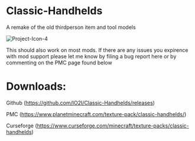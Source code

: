 # Classic-Handhelds
A remake of the old thirdperson item and tool models

<img src="https://i.ibb.co/KNLFgWV/Project-Icon-4.png" alt="Project-Icon-4" border="0">

This should also work on most mods. If there are any issues you expirence with mod support please let me know by filing a bug report here or by commenting on the PMC page found below

# Downloads:
Github (https://github.com/IO2I/Classic-Handhelds/releases)

PMC (https://www.planetminecraft.com/texture-pack/classic-handhelds/)

Curseforge (https://www.curseforge.com/minecraft/texture-packs/classic-handhelds)

